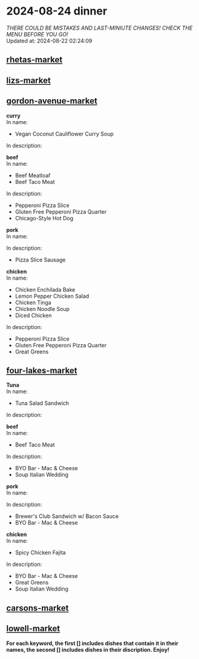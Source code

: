 # 2024-08-24 dinner  
*THERE COULD BE MISTAKES AND LAST-MINIUTE CHANGES! CHECK THE MENU BEFORE YOU GO!*  
Updated at: 2024-08-22 02:24:09  
## [rhetas-market](https://wisc-housingdining.nutrislice.com/menu/rhetas-market/dinner/2024-08-24)  
## [lizs-market](https://wisc-housingdining.nutrislice.com/menu/lizs-market/dinner/2024-08-24)  
## [gordon-avenue-market](https://wisc-housingdining.nutrislice.com/menu/gordon-avenue-market/dinner/2024-08-24)  
**curry**  
In name:   
 - Vegan Coconut Cauliflower Curry Soup  
  
In description:   
  
**beef**  
In name:   
 - Beef Meatloaf  
 - Beef Taco Meat  
  
In description:   
 - Pepperoni Pizza Slice  
 - Gluten Free Pepperoni Pizza Quarter  
 - Chicago-Style Hot Dog  
  
**pork**  
In name:   
  
In description:   
 - Pizza Slice Sausage  
  
**chicken**  
In name:   
 - Chicken Enchilada Bake  
 - Lemon Pepper Chicken Salad  
 - Chicken Tinga  
 - Chicken Noodle Soup  
 - Diced Chicken  
  
In description:   
 - Pepperoni Pizza Slice  
 - Gluten Free Pepperoni Pizza Quarter  
 - Great Greens  
  
## [four-lakes-market](https://wisc-housingdining.nutrislice.com/menu/four-lakes-market/dinner/2024-08-24)  
**Tuna**  
In name:   
 - Tuna Salad Sandwich  
  
In description:   
  
**beef**  
In name:   
 - Beef Taco Meat  
  
In description:   
 - BYO Bar - Mac & Cheese  
 - Soup Italian Wedding  
  
**pork**  
In name:   
  
In description:   
 - Brewer's Club Sandwich w/ Bacon Sauce  
 - BYO Bar - Mac & Cheese  
  
**chicken**  
In name:   
 - Spicy Chicken Fajita  
  
In description:   
 - BYO Bar - Mac & Cheese  
 - Great Greens  
 - Soup Italian Wedding  
  
## [carsons-market](https://wisc-housingdining.nutrislice.com/menu/carsons-market/dinner/2024-08-24)  
## [lowell-market](https://wisc-housingdining.nutrislice.com/menu/lowell-market/dinner/2024-08-24)  
  
**For each keyword, the first [] includes dishes that contain it in their names, the second [] includes dishes in their discription. Enjoy!**  
